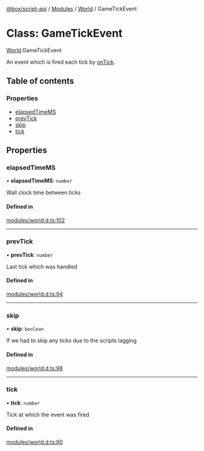 [@box/script-api](../README.md) / [Modules](../modules.md) / [World](../modules/World.md) / GameTickEvent

# Class: GameTickEvent

[World](../modules/World.md).GameTickEvent

An event which is fired each tick by [onTick](World.GameWorld.md#ontick).

## Table of contents

### Properties

- [elapsedTimeMS](World.GameTickEvent.md#elapsedtimems)
- [prevTick](World.GameTickEvent.md#prevtick)
- [skip](World.GameTickEvent.md#skip)
- [tick](World.GameTickEvent.md#tick)

## Properties

### elapsedTimeMS

• **elapsedTimeMS**: `number`

Wall clock time between ticks

#### Defined in

[modules/world.d.ts:102](https://github.com/box-engine/script-api/blob/861e99e/server/modules/world.d.ts#L102)

___

### prevTick

• **prevTick**: `number`

Last tick which was handled

#### Defined in

[modules/world.d.ts:94](https://github.com/box-engine/script-api/blob/861e99e/server/modules/world.d.ts#L94)

___

### skip

• **skip**: `boolean`

If we had to skip any ticks due to the scripts lagging

#### Defined in

[modules/world.d.ts:98](https://github.com/box-engine/script-api/blob/861e99e/server/modules/world.d.ts#L98)

___

### tick

• **tick**: `number`

Tick at which the event was fired

#### Defined in

[modules/world.d.ts:90](https://github.com/box-engine/script-api/blob/861e99e/server/modules/world.d.ts#L90)
